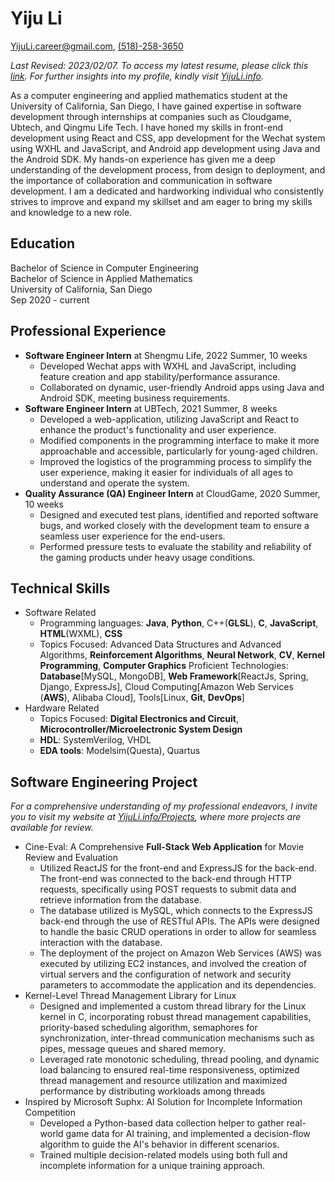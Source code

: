 # Yiju Li

[YijuLi.career@gmail.com](mailto:YijuLi.career@gmail.com), [(518)-258-3650](tel:5182583650)

*Last Revised: 2023/02/07. To access my latest resume, please click this [link](resume_software.pdf). For further insights into my profile, kindly visit [YijuLi.info](https://yijuli.info).*  

As a computer engineering and applied mathematics student at the University of California, San Diego, I have gained expertise in software development through internships at companies such as Cloudgame, Ubtech, and Qingmu Life Tech. I have honed my skills in front-end development using React and CSS, app development for the Wechat system using WXHL and JavaScript, and Android app development using Java and the Android SDK. My hands-on experience has given me a deep understanding of the development process, from design to deployment, and the importance of collaboration and communication in software development. I am a dedicated and hardworking individual who consistently strives to improve and expand my skillset and am eager to bring my skills and knowledge to a new role.

## Education
Bachelor of Science in Computer Engineering  
Bachelor of Science in Applied Mathematics  
University of California, San Diego  
Sep 2020 - current

## Professional Experience

- **Software Engineer Intern** at Shengmu Life, 2022 Summer, 10 weeks  
  - Developed Wechat apps with WXHL and JavaScript, including feature creation and app stability/performance assurance.
  - Collaborated on dynamic, user-friendly Android apps using Java and Android SDK, meeting business requirements.
- **Software Engineer Intern** at UBTech, 2021 Summer, 8 weeks  
  - Developed a web-application, utilizing JavaScript and React to enhance the product's functionality and user experience.
  - Modified components in the programming interface to make it more approachable and accessible, particularly for young-aged children.
  - Improved the logistics of the programming process to simplify the user experience, making it easier for individuals of all ages to understand and operate the system.
- **Quality Assurance (QA) Engineer Intern** at CloudGame, 2020 Summer, 10 weeks  
    - Designed and executed test plans, identified and reported software bugs, and worked closely with the development team to ensure a seamless user experience for the end-users.
    - Performed pressure tests to evaluate the stability and reliability of the gaming products under heavy usage conditions.

## Technical Skills
- Software Related
  - Programming languages: **Java**, **Python**, C++(**GLSL**), **C**, **JavaScript**, **HTML**(WXML), **CSS**
  - Topics Focused: Advanced Data Structures and Advanced Algorithms, **Reinforcement Algorithms**, **Neural Network**, **CV**, **Kernel Programming**, **Computer Graphics**
  Proficient Technologies: **Database**[MySQL, MongoDB], **Web Framework**[ReactJs, Spring, Django, ExpressJs], Cloud Computing[Amazon Web Services (**AWS**), Alibaba Cloud], Tools[Linux, **Git**, **DevOps**]
- Hardware Related
  - Topics Focused: **Digital Electronics and Circuit**, **Microcontroller/Microelectronic System Design**
  - **HDL**: SystemVerilog, VHDL
  - **EDA tools**: Modelsim(Questa), Quartus

## Software Engineering Project
*For a comprehensive understanding of my professional endeavors, I invite you to visit my website at [YijuLi.info/Projects](https://yijuli.info/projects), where more projects are available for review.*

- Cine-Eval: A Comprehensive **Full-Stack Web Application** for Movie Review and Evaluation  
    - Utilized ReactJS for the front-end and ExpressJS for the back-end. The front-end was connected to the back-end through HTTP requests, specifically using POST requests to submit data and retrieve information from the database. 
    - The database utilized is MySQL, which connects to the ExpressJS back-end through the use of RESTful APIs. The APIs were designed to handle the basic CRUD operations in order to allow for seamless interaction with the database. 
    - The deployment of the project on Amazon Web Services (AWS) was executed by utilizing EC2 instances, and involved the creation of virtual servers and the configuration of network and security parameters to accommodate the application and its dependencies.
- Kernel-Level Thread Management Library for Linux
  - Designed and implemented a custom thread library for the Linux kernel in C, incorporating robust thread management capabilities, priority-based scheduling algorithm, semaphores for synchronization, inter-thread communication mechanisms such as pipes, message queues and shared memory.
  - Leveraged rate monotonic scheduling, thread pooling, and dynamic load balancing to  ensured real-time responsiveness, optimized thread management and resource utilization and maximized performance by distributing workloads among threads
- Inspired by Microsoft Suphx: AI Solution for Incomplete Information Competition
  - Developed a Python-based data collection helper to gather real-world game data for AI training, and implemented a decision-flow algorithm to guide the AI's behavior in different scenarios. 
  - Trained multiple decision-related models using both full and incomplete information for a unique training approach.